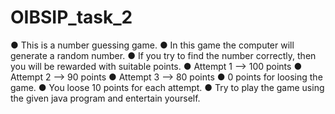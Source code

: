 # OIBSIP_task_2

● This is a number guessing game. 
● In this game the computer will generate a random number.
● If you try to find the number correctly, then you will be rewarded with suitable points.
● Attempt 1 --> 100 points
● Attempt 2 --> 90 points
● Attempt 3 --> 80 points
● 0 points for loosing the game.
● You loose 10 points for each attempt.
● Try to play the game using the given java program and entertain yourself.
